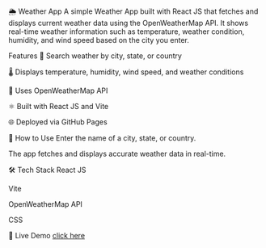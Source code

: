 🌦️ Weather App
A simple Weather App built with React JS that fetches and displays current weather data using the OpenWeatherMap API. It shows real-time weather information such as temperature, weather condition, humidity, and wind speed based on the city you enter.

Features
🔎 Search weather by city, state, or country

🌡️ Displays temperature, humidity, wind speed, and weather conditions

📡 Uses OpenWeatherMap API

⚛️ Built with React JS and Vite

🌐 Deployed via GitHub Pages

🚀 How to Use
Enter the name of a city, state, or country.

The app fetches and displays accurate weather data in real-time.

🛠️ Tech Stack
React JS

Vite

OpenWeatherMap API

CSS

🔗 Live Demo
[click here](https://khadija-oua.github.io/Weather-App/)
